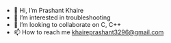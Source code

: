 - 👋 Hi, I’m Prashant Khaire
- 👀 I’m interested in troubleshooting 
- 💞️ I’m looking to collaborate on C, C++
- 📫 How to reach me khaireprashant3296@gmail.com

<!---
pkhaire-nets/pkhaire-nets is a ✨ special ✨ repository because its `README.md` (this file) appears on your GitHub profile.
You can click the Preview link to take a look at your changes.
--->
